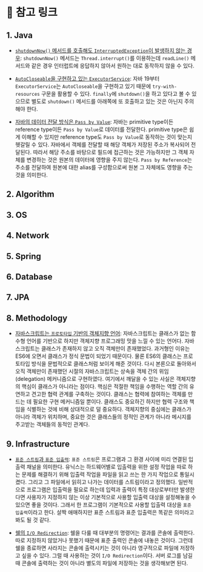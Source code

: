 # 🔗 참고 링크

## 1. Java

- [`shutdownNow()` 메서드를 호출해도 `InterruptedException`이 발생하지 않는 경우](https://stackoverflow.com/questions/70433737/threadpoolexecutor-shutdownnow-not-throwing-interruptedexception-in-thread): `shutdownNow()` 메서드는 `Thread.interrupt()`를 이용하는데 `readLine()` 메서드와 같은 경우 인터럽트에 응답하지 않아서 원하는 대로 동작하지 않을 수 있다.

- [`AutoCloseable`을 구현하고 있는 `ExecutorService`](https://stackoverflow.com/questions/41393417/why-does-the-executorservice-interface-not-implement-autocloseable): 자바 19부터 `ExecutorService`는 `AutoCloseable`을 구현하고 있기 때문에 `try-with-resources` 구문을 활용할 수 있다. `finally`에 `shutdown()`을 하고 있다고 볼 수 있으므로 별도로 `shutdown()` 메서드를 아래쪽에 또 호출하고 있는 것은 아닌지 주의해야 한다.

- [자바의 데이터 전달 방식은 `Pass by Value`](https://mangkyu.tistory.com/107): 자바는 primitive type이든 reference type이든 `Pass by Value`로 데이터를 전달한다. primitive type은 쉽게 이해할 수 있지만 reference type도 `Pass by Value`로 동작하는 것이 맞는지 헷갈릴 수 있다. 자바에서 객체를 전달할 때 해당 객체가 저장된 주소가 복사되어 전달된다. 따라서 해당 주소를 바탕으로 필드에 접근하는 것은 가능하지만 그 객체 자체를 변경하는 것은 원본의 데이터에 영향을 주지 않는다. `Pass by Reference`는 주소를 전달하여 원본에 대한 alias를 구성함으로써 원본 그 자체에도 영향을 주는 것을 의미한다.

## 2. Algorithm

## 3. OS

## 4. Network

## 5. Spring

## 6. Database

## 7. JPA

## 8. Methodology

- [자바스크립트는 `프로토타입` 기반의 객체지향 언어](https://yozm.wishket.com/magazine/detail/1396/): 자바스크립트는 클래스가 없는 함수형 언어를 기반으로 하지만 객체지향 프로그래밍 맛을 느낄 수 있는 언어다. 자바스크립트는 클래스가 존재하지 않고 오직 객체만이 존재했었다. 과거형인 이유는 ES6에 오면서 클래스가 정식 문법이 되었기 때문이다. 물론 ES6의 클래스는 프로토타입 방식을 문법적으로 클래스처럼 보이게 해준 것이다. 다시 본론으로 돌아와서 오직 객체만이 존재했던 시절의 자바스크립트는 상속을 객체 간의 위임 (delegation) 메커니즘으로 구현하였다. 여기에서 깨달을 수 있는 사실은 객체지향의 핵심이 클래스가 아니라는 점이다. 핵심은 적절한 책임을 수행하는 역할 간의 유연하고 견고한 협력 관계를 구축하는 것이다. 클래스는 협력에 참여하는 객체를 만드는 데 필요한 구현 메커니즘일 뿐이다. 클래스도 중요하긴 하지만 협력 구조와 책임을 식별하는 것에 비해 상대적으로 덜 중요하다. 객체지향의 중심에는 클래스가 아니라 객체가 위치하며, 중요한 것은 클래스들의 정적인 관계가 아니라 메시지를 주고받는 객체들의 동적인 관계다.

## 9. Infrastructure

- [`표준 스트림`과 `표준 입출력`](https://shoark7.github.io/programming/knowledge/what-is-standard-stream): `표준 스트림`은 프로그램과 그 환경 사이에 미리 연결된 입출력 채널을 의미한다. 유닉스는 하드웨어별로 입출력을 위한 설정 작업을 따로 하는 문제를 해결하기 위해 입출력 작업을 파일을 읽고 쓰는 한 가지 작업으로 통일시켰다. 그리고 그 파일에서 읽히고 나가는 데이터를 스트림이라고 정의했다. 일반적으로 프로그램은 입출력을 필요로 하는데 입력과 출력이 특정 대상로부터만 발생한다면 사용자가 지정하지 않는 이상 기본적으로 사용할 입출력 대상을 설정해놓을 수 있으면 좋을 것이다. 그래서 한 프로그램이 기본적으로 사용할 입출력 대상을 `표준 입출력`이라고 한다. 살짝 애매하지만 표준 스트림과 표준 입출력은 똑같은 의미라고 봐도 될 것 같다.

- [쉘의 `I/O Redirection`](https://shoark7.github.io/programming/shell-programming/IO-Redirection-in-Shell): 쉘을 다룰 때 대부분의 명령어는 결과를 콘솔에 출력한다. 따로 지정하지 않았거나 못했기 때문에 표준 출력인 콘솔에 내놓은 것이다. 그런데 쉘을 종료하면 사라지는 콘솔에 출력시키는 것이 아니라 영구적으로 파일에 저장하고 싶을 수 있다. 그럴 때 사용하는 것이 `I/O Redirection`이다. 서버 로그를 남길 때 콘솔에 출력하는 것이 아니라 별도의 파일에 저장하는 것을 생각해보면 된다.
